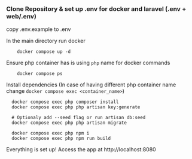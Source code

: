 ### Clone Repository & set up .env for docker and laravel (.env + web/.env)
copy .env.example to .env

In the main directory run docker
```shell
    docker compose up -d
```

Ensure php container has is using `php` name for docker commands
```shell
    docker compose ps
```

Install dependencies (In case of having different php container name change `docker compose exec <container_name>`)
```shell
  docker compose exec php composer install
  docker compose exec php php artisan key:generate
  
  # Optionaly add --seed flag or run artisan db:seed
  docker compose exec php php artisan migrate
  
  docker compose exec php npm i
  docker compose exec php npm run build
```

Everything is set up! Access the app at http://localhost:8080
